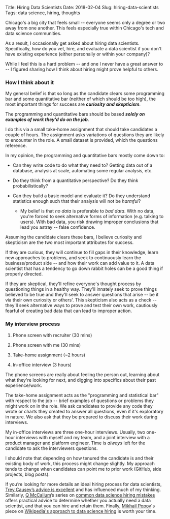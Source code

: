 Title: Hiring Data Scientists
Date: 2018-02-04
Slug: hiring-data-scientists
Tags: data science, hiring, thoughts

Chicago's a big city that feels small -- everyone seems only a degree or two
away from one another. This feels especially true within Chicago's tech and data
science communities.

As a result, I occasionally get asked about hiring data scientists.
Specifically, how do you vet, hire, and evaluate a data scientist if you don't
have existing experience (either personally or within your company)?

While I feel this is a hard problem -- and one I never have a great answer
to -- I figured sharing how I think about hiring might prove helpful to others.

### How I think about it
My general belief is that so long as the candidate clears some
programming bar and some quantitative bar (neither of which should be too high),
the most important things for success are _**curiosity and skepticism**_.

The programming and quantitative bars should be based _**solely on examples of
work they'd do on the job**_.

I do this via a small take-home assignment that should take candidates a couple
of hours. The assignment asks variations of questions they are likely to encounter
in the role. A small dataset is provided, which the questions reference.

In my opinion, the programming and quantitative bars mostly come down to:

- Can they write code to do what they need to? Getting data out of a database, analysis at scale, automating some regular analysis, etc.

- Do they think from a quantitative perspective? Do they think probabilistically?

- Can they build a basic model and evaluate it? Do they understand statistics enough such that their analysis will not be _harmful_?

    - My belief is that _no data_ is preferable to _bad data_. With no data, you're forced to seek alternative forms of information (e.g. talking to users). With bad data, you risk drawing improper conclusions that lead you astray -- false confidence.

Assuming the candidate clears these bars, I believe curiosity and skepticism are the two most
important attributes for success.

If they are curious, they will continue to fill gaps in their knowledge, learn
new approaches to problems, and seek to continuously learn the business/product
side -- and how their work can add value to it. A data scientist that has a
tendency to go down rabbit holes can be a good thing if properly directed.

If they are skeptical, they'll refine everyone's
thought process by questioning things in a healthy way. They'll innately seek to
prove things believed to be true and they'll seek to answer questions
that arise -- be it via their own curiosity or others'. This skepticism also
acts as a check -- they'll seek alternative ways to prove and
test their own work, cautiously fearful of creating bad data that can lead to
improper action.

### My interview process

1. Phone screen with recruiter (30 mins)

2. Phone screen with me (30 mins)

3. Take-home assignment (~2 hours)

4. In-office interview (3 hours)

The phone screens are really about feeling the person out, learning about what they're
looking for next, and digging into specifics about their past experience/work.

The take-home assignment acts as the "programming and statistical bar" with
respect to the job -- brief examples of questions or problems they might work on
in the role. We ask candidates to provide any code they wrote or charts
they created to answer all questions, even if it's exploratory in nature. We
also ask that they be prepared to discuss their work during interviews.

My in-office interviews are three one-hour interviews. Usually, two one-hour
interviews with myself and my team, and a joint interview with a
product manager and platform engineer. Time is _always_ left for the candidate
to ask the interviewers questions.

I should note that depending on how tenured the candidate is and their existing
body of work, this process might change slightly. My approach tends to change when
candidates can point me to prior work (GitHub, side projects, blog posts).

If you’re looking for more details an ideal hiring process for data scientists, [Trey Causey’s advice is excellent](http://treycausey.com/hiring_data_scientists.html) and has influenced much of my thinking. Similarly, [Q McCallum](http://qethanm.cc/)’s series on [common data science hiring mistakes](http://qethanm.cc/2018/01/23/common-mistakes-in-data-science-hiring-part-1/) offers practical advice to determine whether you actually need a data scientist, and that you can hire and retain them. Finally, [Mikhail Popov](https://mpopov.com/)'s piece on [Wikipedia's approach to data science hiring](https://blog.wikimedia.org/2017/02/02/hiring-data-scientist/) is worth your time.
